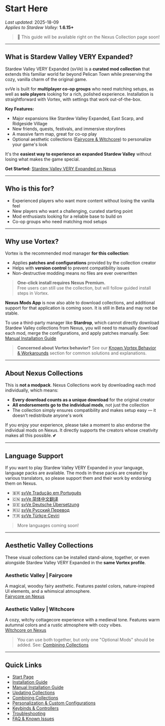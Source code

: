 # Start Here

*Last updated:* 2025-18-09  
*Applies to Stardew Valley:* **1.6.15+**

> 📖 This guide will be available right on the Nexus Collection page soon!

---

## What is Stardew Valley VERY Expanded?

Stardew Valley VERY Expanded (svVe) is a **curated mod collection** that extends this familiar world far beyond Pelican Town while preserving the cozy, vanilla charm of the original game.

svVe is built for **multiplayer co-op groups** who need matching setups, as well as **solo players** looking for a rich, polished experience. Installation is straightforward with Vortex, with settings that work out-of-the-box.

**Key Features:**
- Major expansions like Stardew Valley Expanded, East Scarp, and Ridgeside Village  
- New friends, quests, festivals, and immersive storylines  
- A massive farm map, great for co-op play  
- Optional aesthetic collections ([Fairycore & Witchcore](#aesthetic-valley-collections)) to personalize your game's look  

It's the **easiest way to experience an expanded Stardew Valley** without losing what makes the game special.

**Get Started:** [Stardew Valley VERY Expanded on Nexus](https://next.nexusmods.com/stardewvalley/collections/tckf0m)

---

## Who is this for?

- Experienced players who want more content without losing the vanilla feel
- New players who want a challenging, curated starting point
- Mod enthusiasts looking for a reliable base to build on
- Co-op groups who need matching mod setups

---

## Why use Vortex?

Vortex is the recommended mod manager **for this collection**:

- Applies **patches and configurations** provided by the collection creator
- Helps with **version control** to prevent compatibility issues
- Non-destructive modding means no files are ever overwritten

> **One-click install requires Nexus Premium.**  
> Free users can still use the collection, but will follow guided install steps in Vortex.

**Nexus Mods App** is now also able to download collections, and additional support for that application is coming soon. It is still in Beta and may not be stable.

To use a third-party manager like **Stardrop**, which cannot directly download Stardew Valley collections from Nexus, you will need to manually download each mod, merge the configurations, and apply patches manually. See: [Manual Installation Guide](/manual-install.md)

> **Concerned about Vortex behavior?** See our [Known Vortex Behavior & Workarounds](/faq-and-known-issues.md#known-vortex-behavior-and-workarounds) section for common solutions and explanations. 

---

## About Nexus Collections

This is **not a modpack**. Nexus Collections work by downloading each mod individually, which means:

- **Every download counts as a unique download** for the original creator
- **All endorsements go to the individual mods**, not just the collection
- The collection simply ensures compatibility and makes setup easy — it doesn't redistribute anyone's work

If you enjoy your experience, please take a moment to also endorse the individual mods on Nexus. It directly supports the creators whose creativity makes all this possible. 💕

---

## Language Support

If you want to play Stardew Valley VERY Expanded in your language, language packs are available. The mods in these packs are created by various translators, so please support them and their work by endorsing them on Nexus.

- 🇧🇷 [svVe Tradução em Português](https://next.nexusmods.com/stardewvalley/collections/z4w11e)  
- 🇨🇳 [svVe 简体中文翻译](https://next.nexusmods.com/stardewvalley/collections/c8qj0l)  
- 🇩🇪 [svVe Deutsche Übersetzung](https://next.nexusmods.com/stardewvalley/collections/ibljbd)  
- 🇷🇺 [svVe Русский Перевод](https://next.nexusmods.com/stardewvalley/collections/igivdc)  
- 🇹🇷 [svVe Türkçe Çeviri](https://next.nexusmods.com/stardewvalley/collections/xzebcw)  

> More languages coming soon!

---

## Aesthetic Valley Collections

These visual collections can be installed stand-alone, together, or even alongside Stardew Valley VERY Expanded in the **same Vortex profile**.

### Aesthetic Valley | Fairycore

A magical, woodsy fairy aesthetic. Features pastel colors, nature-inspired UI elements, and a whimsical atmosphere.  
[Fairycore on Nexus](https://www.nexusmods.com/games/stardewvalley/collections/tjvl0j)

### Aesthetic Valley | Witchcore

A cozy, witchy cottagecore experience with a medieval tone. Features warm autumnal colors and a rustic atmosphere with cozy vibes.  
[Witchcore on Nexus](https://www.nexusmods.com/games/stardewvalley/collections/g14kxi)

> You can use both together, but only one "Optional Mods" should be added. See: [Combining Collections](/combining.md)

---

## Quick Links

- [Start Page](/start.md)  
- [Installation Guide](/install.md)  
- [Manual Installation Guide](/manual-install.md)  
- [Updating Collections](/updating.md)  
- [Combining Collections](/combining.md)  
- [Personalization & Custom Configurations](/personalization.md)  
- [Keybinds & Controllers](/keybinds.md)  
- [Troubleshooting](/troubleshooting.md)  
- [FAQ & Known Issues](/faq-and-known-issues.md)
